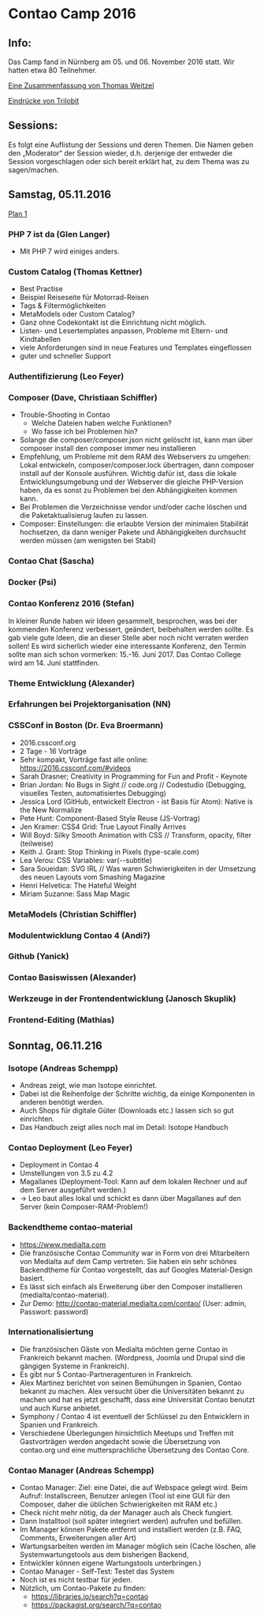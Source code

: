 # Contao Camp 2016

## Info:

Das Camp fand in Nürnberg am 05. und 06. November 2016 statt. Wir hatten etwa 80 Teilnehmer.

[Eine Zusammenfassung von Thomas Weitzel](https://contao.org/de/news/das-war-das-contao-camp-2016)

[Eindrücke von Trilobit](https://www.trilobit.de/trilobits/contao-barcamp-2016.html)

## Sessions:

Es folgt eine Auflistung der Sessions und deren Themen. Die Namen geben den
„Moderator“ der Session wieder, d.h. derjenige der entweder die Session
vorgeschlagen oder sich bereit erklärt hat, zu dem Thema was zu sagen/machen.

## Samstag, 05.11.2016

[Plan 1](2016_plan_tag1.jpg)

### PHP 7 ist da (Glen Langer)

* Mit PHP 7 wird einiges anders.

### Custom Catalog (Thomas Kettner)

* Best Practise
* Beispiel Reiseseite für Motorrad-Reisen
* Tags & Filtermöglichkeiten
* MetaModels oder Custom Catalog?
* Ganz ohne Codekontakt ist die Einrichtung nicht möglich.
* Listen- und Lesertemplates anpassen, Probleme mit Eltern- und Kindtabellen
* viele Anforderungen sind in neue Features und Templates eingeflossen
* guter und schneller Support

### Authentifizierung (Leo Feyer)

### Composer (Dave, Christiaan Schiffler)

* Trouble-Shooting in Contao
  * Welche Dateien haben welche Funktionen?
  * Wo fasse ich bei Problemen hin?
* Solange die composer/composer.json nicht gelöscht ist, kann man über composer install den composer immer neu
  installieren
* Empfehlung, um Probleme mit dem RAM des Webservers zu umgehen: Lokal entwickeln, composer/composer.lock übertragen,
  dann composer install auf der Konsole ausführen. Wichtig dafür ist, dass die lokale Entwicklungsumgebung und der
  Webserver die gleiche PHP-Version haben, da es sonst zu Problemen bei den Abhängigkeiten kommen kann.
* Bei Problemen die Verzeichnisse vendor und/oder cache löschen und die Paketaktualisierug laufen zu lassen.
* Composer: Einstellungen: die erlaubte Version der minimalen Stabilität hochsetzen, da dann weniger Pakete und
  Abhängigkeiten durchsucht werden müssen (am wenigsten bei Stabil)

### Contao Chat (Sascha)

### Docker (Psi)

### Contao Konferenz 2016 (Stefan)

In kleiner Runde haben wir Ideen gesammelt, besprochen, was bei der kommenden Konferenz verbessert, geändert,
beibehalten werden sollte. Es gab viele gute Ideen, die an dieser Stelle aber noch nicht verraten werden sollen! Es wird
sicherlich wieder eine interessante Konferenz, den Termin sollte man sich schon vormerken: 15.-16. Juni 2017.
Das Contao College wird am 14. Juni stattfinden.

### Theme Entwicklung (Alexander)

### Erfahrungen bei Projektorganisation (NN)

### CSSConf in Boston (Dr. Eva Broermann)

* 2016.cssconf.org
* 2 Tage - 16 Vorträge
* Sehr kompakt, Vorträge fast alle online: https://2016.cssconf.com/#videos
* Sarah Drasner; Creativity in Programming for Fun and Profit - Keynote
* Brian Jordan: No Bugs in Sight // code.org // Codestudio (Debugging, visuelles Testen, automatisiertes Debugging)
* Jessica Lord (GitHub, entwickelt Electron - ist Basis für Atom): Native is the New Normalize
* Pete Hunt: Component-Based Style Reuse (JS-Vortrag)
* Jen Kramer: CSS4 Grid: True Layout Finally Arrives
* Will Boyd: Silky Smooth Animation with CSS // Transform, opacity, filter (teilweise)
* Keith J. Grant: Stop Thinking in Pixels (type-scale.com)
* Lea Verou: CSS Variables: var(--subtitle)
* Sara Soueidan: SVG IRL // Was waren Schwierigkeiten in der Umsetzung des neuen Layouts vom Smashing Magazine
* Henri Helvetica: The Hateful Weight
* Miriam Suzanne: Sass Map Magic

### MetaModels (Christian Schiffler)

### Modulentwicklung Contao 4 (Andi?)

### Github (Yanick)

### Contao Basiswissen (Alexander)

### Werkzeuge in der Frontendentwicklung (Janosch Skuplik)

### Frontend-Editing (Mathias)


## Sonntag, 06.11.216

### Isotope (Andreas Schempp)

* Andreas zeigt, wie man Isotope einrichtet.
* Dabei ist die Reihenfolge der Schritte wichtig, da einige Komponenten in anderen benötigt werden.
* Auch Shops für digitale Güter (Downloads etc.) lassen sich so gut einrichten.
* Das Handbuch zeigt alles noch mal im Detail: Isotope Handbuch

### Contao Deployment (Leo Feyer)

* Deployment in Contao 4
* Umstellungen von 3.5 zu 4.2
* Magallanes (Deployment-Tool: Kann auf dem lokalen Rechner und auf dem Server ausgeführt werden.)
* -> Leo baut alles lokal und schickt es dann über Magallanes auf den Server (kein Composer-RAM-Problem!)

### Backendtheme contao-material

* https://www.medialta.com
* Die französische Contao Community war in Form von drei Mitarbeitern von Medialta auf dem Camp vertreten. Sie haben ein
  sehr schönes Backendtheme für Contao vorgestellt, das auf Googles Material-Design basiert.
* Es lässt sich einfach als Erweiterung über den Composer installieren (medialta/contao-material).
* Zur Demo: http://contao-material.medialta.com/contao/ (User: admin, Passwort: password)

### Internationalisiertung

* Die französischen Gäste von Medialta möchten gerne Contao in Frankreich bekannt machen. (Wordpress, Joomla und Drupal
  sind die gängigen Systeme in Frankreich).
* Es gibt nur 5 Contao-Partneragenturen in Frankreich.
* Alex Martinez berichtet von seinen Bemühungen in Spanien, Contao bekannt zu machen. Alex versucht über die
  Universitäten bekannt zu machen und hat es jetzt geschafft, dass eine Universität Contao benutzt und auch Kurse
  anbietet.
* Symphony / Contao 4 ist eventuell der Schlüssel zu den Entwicklern in Spanien und Frankreich.
* Verschiedene Überlegungen hinsichtlich Meetups und Treffen mit Gastvorträgen werden angedacht sowie die Übersetzung
  von contao.org und eine muttersprachliche Übersetzung des Contao Core.

### Contao Manager (Andreas Schempp)

* Contao Manager: Ziel: eine Datei, die auf Webspace gelegt wird. Beim Aufruf: Installscreen, Benutzer anlegen (Tool ist eine GUI für den Composer, daher die üblichen Schwierigkeiten mit RAM etc.)
* Check nicht mehr nötig, da der Manager auch als Check fungiert.
* Dann Installtool (soll später integriert werden) aufrufen und befüllen.
* Im Manager können Pakete entfernt und installiert werden (z.B. FAQ, Comments, Erweiterungen aller Art)
* Wartungsarbeiten werden im Manager möglich sein (Cache löschen, alle Systemwartungstools aus dem bisherigen Backend,
* Entwickler können eigene Wartungstools unterbringen.)
* Contao Manager - Self-Test: Testet das System
* Noch ist es nicht testbar für jeden.
* Nützlich, um Contao-Pakete zu finden:
  * https://libraries.io/search?q=contao
  * https://packagist.org/search/?q=contao
